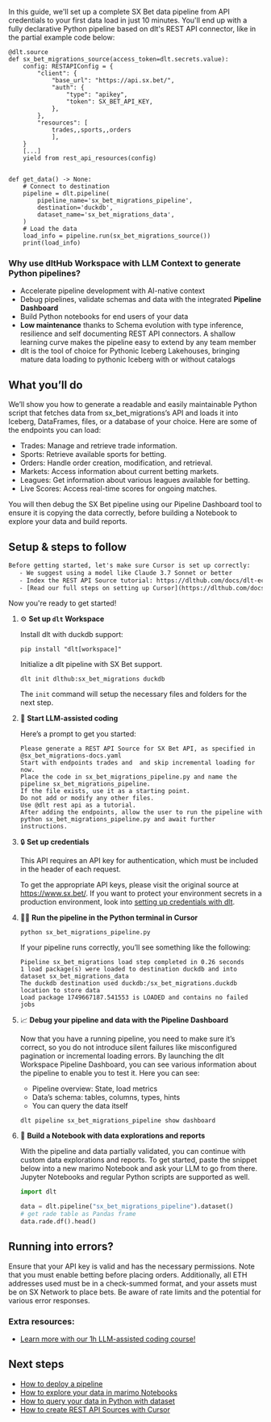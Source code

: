 In this guide, we'll set up a complete SX Bet data pipeline from API credentials to your first data load in just 10 minutes. You'll end up with a fully declarative Python pipeline based on dlt's REST API connector, like in the partial example code below:

```python-outcome
@dlt.source
def sx_bet_migrations_source(access_token=dlt.secrets.value):
    config: RESTAPIConfig = {
        "client": {
            "base_url": "https://api.sx.bet/",
            "auth": {
                "type": "apikey",
                "token": SX_BET_API_KEY,
            },
        },
        "resources": [
            trades,,sports,,orders
            ],
    }
    [...]
    yield from rest_api_resources(config)


def get_data() -> None:
    # Connect to destination
    pipeline = dlt.pipeline(
        pipeline_name='sx_bet_migrations_pipeline',
        destination='duckdb',
        dataset_name='sx_bet_migrations_data', 
    )
    # Load the data
    load_info = pipeline.run(sx_bet_migrations_source())
    print(load_info) 
```

### Why use dltHub Workspace with LLM Context to generate Python pipelines?

- Accelerate pipeline development with AI-native context
- Debug pipelines, validate schemas and data with the integrated **Pipeline Dashboard**
- Build Python notebooks for end users of your data
- **Low maintenance** thanks to Schema evolution with type inference, resilience and self documenting REST API connectors. A shallow learning curve makes the pipeline easy to extend by any team member
- dlt is the tool of choice for Pythonic Iceberg Lakehouses, bringing mature data loading to pythonic Iceberg with or without catalogs

## What you’ll do

We’ll show you how to generate a readable and easily maintainable Python script that fetches data from sx_bet_migrations’s API and loads it into Iceberg, DataFrames, files, or a database of your choice. Here are some of the endpoints you can load:

- Trades: Manage and retrieve trade information.
- Sports: Retrieve available sports for betting.
- Orders: Handle order creation, modification, and retrieval.
- Markets: Access information about current betting markets.
- Leagues: Get information about various leagues available for betting.
- Live Scores: Access real-time scores for ongoing matches.

You will then debug the SX Bet pipeline using our Pipeline Dashboard tool to ensure it is copying the data correctly, before building a Notebook to explore your data and build reports.

## Setup & steps to follow

```default
Before getting started, let's make sure Cursor is set up correctly:
   - We suggest using a model like Claude 3.7 Sonnet or better
   - Index the REST API Source tutorial: https://dlthub.com/docs/dlt-ecosystem/verified-sources/rest_api/ and add it to context as **@dlt rest api**
   - [Read our full steps on setting up Cursor](https://dlthub.com/docs/dlt-ecosystem/llm-tooling/cursor-restapi#23-configuring-cursor-with-documentation)
```

Now you're ready to get started!

1. ⚙️ **Set up `dlt` Workspace**
    
    Install dlt with duckdb support:
    ```shell
    pip install "dlt[workspace]"
    ```

    Initialize a dlt pipeline with SX Bet support.
    ```shell
    dlt init dlthub:sx_bet_migrations duckdb
    ```

    The `init` command will setup the necessary files and folders for the next step.
    
2. 🤠 **Start LLM-assisted coding**
    
    Here’s a prompt to get you started:
    
    ```prompt
    Please generate a REST API Source for SX Bet API, as specified in @sx_bet_migrations-docs.yaml 
    Start with endpoints trades and  and skip incremental loading for now. 
    Place the code in sx_bet_migrations_pipeline.py and name the pipeline sx_bet_migrations_pipeline. 
    If the file exists, use it as a starting point. 
    Do not add or modify any other files. 
    Use @dlt rest api as a tutorial. 
    After adding the endpoints, allow the user to run the pipeline with python sx_bet_migrations_pipeline.py and await further instructions.
    ```

    
3. 🔒 **Set up credentials** 
    
    This API requires an API key for authentication, which must be included in the header of each request.
    
    To get the appropriate API keys, please visit the original source at https://www.sx.bet/.
    If you want to protect your environment secrets in a production environment, look into [setting up credentials with dlt](https://dlthub.com/docs/walkthroughs/add_credentials).
    
4. 🏃‍♀️ **Run the pipeline in the Python terminal in Cursor**
    
    ```shell
    python sx_bet_migrations_pipeline.py
    ```
    
    If your pipeline runs correctly, you’ll see something like the following:
    
    ```shell
    Pipeline sx_bet_migrations load step completed in 0.26 seconds
    1 load package(s) were loaded to destination duckdb and into dataset sx_bet_migrations_data
    The duckdb destination used duckdb:/sx_bet_migrations.duckdb location to store data
    Load package 1749667187.541553 is LOADED and contains no failed jobs
    ```
    
5. 📈 **Debug your pipeline and data with the Pipeline Dashboard**

    Now that you have a running pipeline, you need to make sure it’s correct, so you do not introduce silent failures like misconfigured pagination or incremental loading errors. By launching the dlt Workspace Pipeline Dashboard, you can see various information about the pipeline to enable you to test it. Here you can see:
    - Pipeline overview: State, load metrics
    - Data’s schema: tables, columns, types, hints
    - You can query the data itself
    
    ```shell
    dlt pipeline sx_bet_migrations_pipeline show dashboard
    ```
    
6. 🐍 **Build a Notebook with data explorations and reports**

    With the pipeline and data partially validated, you can continue with custom data explorations and reports. To get started, paste the snippet below into a new marimo Notebook and ask your LLM to go from there. Jupyter Notebooks and regular Python scripts are supported as well.

    
    ```python
    import dlt

   data = dlt.pipeline("sx_bet_migrations_pipeline").dataset()
   # get rade table as Pandas frame
   data.rade.df().head()
    ```

## Running into errors?

Ensure that your API key is valid and has the necessary permissions. Note that you must enable betting before placing orders. Additionally, all ETH addresses used must be in a check-summed format, and your assets must be on SX Network to place bets. Be aware of rate limits and the potential for various error responses.

### Extra resources:

- [Learn more with our 1h LLM-assisted coding course!](https://www.youtube.com/watch?v=GGid70rnJuM)

## Next steps

- [How to deploy a pipeline](https://dlthub.com/docs/walkthroughs/deploy-a-pipeline)
- [How to explore your data in marimo Notebooks](https://dlthub.com/docs/general-usage/dataset-access/marimo)
- [How to query your data in Python with dataset](https://dlthub.com/docs/general-usage/dataset-access/dataset)
- [How to create REST API Sources with Cursor](https://dlthub.com/docs/dlt-ecosystem/llm-tooling/cursor-restapi)
